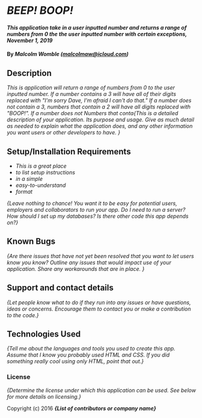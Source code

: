 # _BEEP! BOOP!_

#### _This application take in a user inputted number and returns a range of numbers from 0 the the user inputted number with certain exceptions, November 1, 2019_

#### By _**Malcolm Womble (malcolmaw@icloud.com)**_

## Description

_This is application will return a range of numbers from 0 to the user inputted number. If a number contains a 3 will have all of their digits replaced with "I'm sorry Dave, I'm afraid I can't do that." If a number does not contain a 3, numbers that contain a 2 will have all digits replaced with "BOOP!". If a number does not Numbers that conta{This is a detailed description of your application. Its purpose and usage.  Give as much detail as needed to explain what the application does, and any other information you want users or other developers to have. }_

## Setup/Installation Requirements

* _This is a great place_
* _to list setup instructions_
* _in a simple_
* _easy-to-understand_
* _format_

_{Leave nothing to chance! You want it to be easy for potential users, employers and collaborators to run your app. Do I need to run a server? How should I set up my databases? Is there other code this app depends on?}_

## Known Bugs

_{Are there issues that have not yet been resolved that you want to let users know you know?  Outline any issues that would impact use of your application.  Share any workarounds that are in place. }_

## Support and contact details

_{Let people know what to do if they run into any issues or have questions, ideas or concerns.  Encourage them to contact you or make a contribution to the code.}_

## Technologies Used

_{Tell me about the languages and tools you used to create this app. Assume that I know you probably used HTML and CSS. If you did something really cool using only HTML, point that out.}_

### License

*{Determine the license under which this application can be used.  See below for more details on licensing.}*

Copyright (c) 2016 **_{List of contributors or company name}_**
